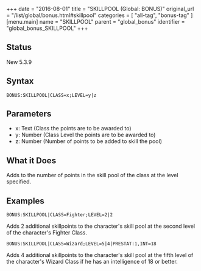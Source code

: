 +++
date = "2016-08-01"
title = "SKILLPOOL (Global: BONUS)"
original_url = "/list/global/bonus.html#skillpool"
categories = [ "all-tag", "bonus-tag" ]
[menu.main]
    name = "SKILLPOOL"
    parent = "global_bonus"
    identifier = "global_bonus_SKILLPOOL"
+++

## Status

New 5.3.9

## Syntax

`BONUS:SKILLPOOL|CLASS=x;LEVEL=y|z`

## Parameters

-   x: Text (Class the points are to be awarded to)
-   y: Number (Class Level the points are to be
    awarded to)
-   z: Number (Number of points to be added to skill
    the pool)



What it Does
------------

Adds to the number of points in the skill pool of the class at the level
specified.

Examples
--------

`BONUS:SKILLPOOL|CLASS=Fighter;LEVEL=2|2`

Adds 2 additional skillpoints to the character's skill pool at the
second level of the character's Fighter Class.

`BONUS:SKILLPOOL|CLASS=Wizard;LEVEL=5|4|PRESTAT:1,INT=18`

Adds 4 additional skillpoints to the character's skill pool at the fifth
level of the character's Wizard Class if he has an intelligence of 18 or
better.

